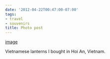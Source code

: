 ```yaml
---
date: '2012-04-22T00:47:00-07:00'
tags:
- travel
- souvenirs
title: Photo post
---
```


[image](/img/2012-04-22-photo-post/38bd7d8ed3a9581883893137eb46c93fa288566451b8be8e9005416d23a724a1.jpg)

Vietnamese lanterns I bought in Hoi An, Vietnam.
